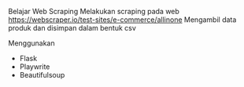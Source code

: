 Belajar Web Scraping
Melakukan scraping pada web https://webscraper.io/test-sites/e-commerce/allinone
Mengambil data produk dan disimpan dalam bentuk csv

Menggunakan
- Flask
- Playwrite
- Beautifulsoup